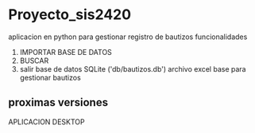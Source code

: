 # Proyecto_sis2420
aplicacion en python para gestionar registro de bautizos
funcionalidades 
1. IMPORTAR BASE DE DATOS
2. BUSCAR
3. salir
base de datos SQLite ('db/bautizos.db')
archivo excel base para gestionar bautizos
## proximas versiones 
APLICACION DESKTOP
